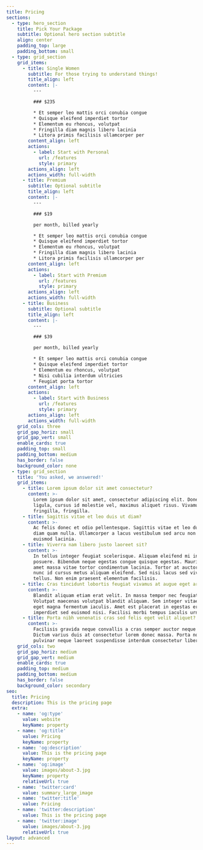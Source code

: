 ```yaml
---
title: Pricing
sections:
  - type: hero_section
    title: Pick Your Package
    subtitle: Optional hero section subtitle
    align: center
    padding_top: large
    padding_bottom: small
  - type: grid_section
    grid_items:
      - title: Single Women
        subtitle: For those trying to understand things!
        title_align: left
        content: |-
          ---

          ### $235

          * Et semper leo mattis orci conubia congue
          * Quisque eleifend imperdiet tortor
          * Elementum eu rhoncus, volutpat
          * Fringilla diam magnis libero lacinia
          * Litora primis facilisis ullamcorper per
        content_align: left
        actions:
          - label: Start with Personal
            url: /features
            style: primary
        actions_align: left
        actions_width: full-width
      - title: Premium
        subtitle: Optional subtitle
        title_align: left
        content: |-
          ---

          ### $19

          per month, billed yearly

          * Et semper leo mattis orci conubia congue
          * Quisque eleifend imperdiet tortor
          * Elementum eu rhoncus, volutpat
          * Fringilla diam magnis libero lacinia
          * Litora primis facilisis ullamcorper per
        content_align: left
        actions:
          - label: Start with Premium
            url: /features
            style: primary
        actions_align: left
        actions_width: full-width
      - title: Business
        subtitle: Optional subtitle
        title_align: left
        content: |-
          ---

          ### $39

          per month, billed yearly

          * Et semper leo mattis orci conubia congue
          * Quisque eleifend imperdiet tortor
          * Elementum eu rhoncus, volutpat
          * Nisi cubilia interdum ultricies
          * Feugiat porta tortor
        content_align: left
        actions:
          - label: Start with Business
            url: /features
            style: primary
        actions_align: left
        actions_width: full-width
    grid_cols: three
    grid_gap_horiz: small
    grid_gap_vert: small
    enable_cards: true
    padding_top: small
    padding_bottom: medium
    has_border: false
    background_color: none
  - type: grid_section
    title: 'You asked, we answered!'
    grid_items:
      - title: Lorem ipsum dolor sit amet consectetur?
        content: >-
          Lorem ipsum dolor sit amet, consectetur adipiscing elit. Donec nisl
          ligula, cursus id molestie vel, maximus aliquet risus. Vivamus in nibh
          fringilla, fringilla.
      - title: Sagittis vitae et leo duis ut diam?
        content: >-
          Ac felis donec et odio pellentesque. Sagittis vitae et leo duis ut
          diam quam nulla. Ullamcorper a lacus vestibulum sed arcu non odio
          euismod lacinia.
      - title: Viverra nam libero justo laoreet sit?
        content: >-
          In tellus integer feugiat scelerisque. Aliquam eleifend mi in nulla
          posuere. Bibendum neque egestas congue quisque egestas. Mauris sit
          amet massa vitae tortor condimentum lacinia. Tortor at auctor urna
          nunc id cursus metus aliquam eleifend. Sed nisi lacus sed viverra
          tellus. Non enim praesent elementum facilisis.
      - title: Cras tincidunt lobortis feugiat vivamus at augue eget arcu?
        content: >-
          Blandit aliquam etiam erat velit. In massa tempor nec feugiat.
          Volutpat maecenas volutpat blandit aliquam. Sem integer vitae justo
          eget magna fermentum iaculis. Amet est placerat in egestas erat
          imperdiet sed euismod nisi. Facilisi morbi tempus iaculis urna.
      - title: Porta nibh venenatis cras sed felis eget velit aliquet?
        content: >-
          Facilisis gravida neque convallis a cras semper auctor neque vitae.
          Dictum varius duis at consectetur lorem donec massa. Porta non
          pulvinar neque laoreet suspendisse interdum consectetur libero.
    grid_cols: two
    grid_gap_horiz: medium
    grid_gap_vert: medium
    enable_cards: true
    padding_top: medium
    padding_bottom: medium
    has_border: false
    background_color: secondary
seo:
  title: Pricing
  description: This is the pricing page
  extra:
    - name: 'og:type'
      value: website
      keyName: property
    - name: 'og:title'
      value: Pricing
      keyName: property
    - name: 'og:description'
      value: This is the pricing page
      keyName: property
    - name: 'og:image'
      value: images/about-3.jpg
      keyName: property
      relativeUrl: true
    - name: 'twitter:card'
      value: summary_large_image
    - name: 'twitter:title'
      value: Pricing
    - name: 'twitter:description'
      value: This is the pricing page
    - name: 'twitter:image'
      value: images/about-3.jpg
      relativeUrl: true
layout: advanced
---
```

